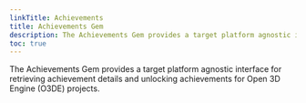 ```yaml
---
linkTitle: Achievements
title: Achievements Gem
description: The Achievements Gem provides a target platform agnostic interface for retrieving achievement details and unlocking achievements for Open 3D Engine (O3DE) projects.
toc: true
---
```


The Achievements Gem provides a target platform agnostic interface for retrieving achievement details and unlocking achievements for Open 3D Engine (O3DE) projects.